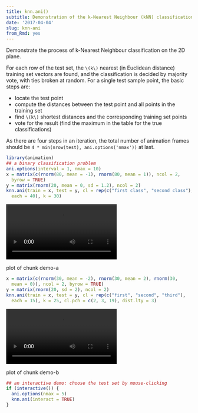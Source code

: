 ```yaml
---
title: knn.ani()
subtitle: Demonstration of the k-Nearest Neighbour (kNN) classification
date: '2017-04-04'
slug: knn-ani
from_Rmd: yes
---
```


Demonstrate the process of k-Nearest Neighbour classification on the 2D
plane.

For each row of the test set, the `\(k\)` nearest (in Euclidean distance)
training set vectors are found, and the classification is decided by majority
vote, with ties broken at random. For a single test sample point, the basic
steps are:

- locate the test point 
- compute the distances between the test point and all points in the training set 
- find `\(k\)` shortest distances and the corresponding training set points  
- vote for the result (find the maximum in the table for the true classifications) 

As there are four steps in an iteration, the total number of animation frames
should be `4 * min(nrow(test), ani.options('nmax'))` at last.

 

```r
library(animation)
## a binary classification problem
ani.options(interval = 1, nmax = 10)
x = matrix(c(rnorm(80, mean = -1), rnorm(80, mean = 1)), ncol = 2, 
  byrow = TRUE)
y = matrix(rnorm(20, mean = 0, sd = 1.2), ncol = 2)
knn.ani(train = x, test = y, cl = rep(c("first class", "second class"), 
  each = 40), k = 30)
```

<video controls loop autoplay><source src="https://assets.yihui.org/figures/animation/example/knn-ani/demo-a.mp4?dl=1" /><p>plot of chunk demo-a</p></video>
 

```r
x = matrix(c(rnorm(30, mean = -2), rnorm(30, mean = 2), rnorm(30, 
  mean = 0)), ncol = 2, byrow = TRUE)
y = matrix(rnorm(20, sd = 2), ncol = 2)
knn.ani(train = x, test = y, cl = rep(c("first", "second", "third"), 
  each = 15), k = 25, cl.pch = c(2, 3, 19), dist.lty = 3)
```

<video controls loop autoplay><source src="https://assets.yihui.org/figures/animation/example/knn-ani/demo-b.mp4?dl=1" /><p>plot of chunk demo-b</p></video>


```r
## an interactive demo: choose the test set by mouse-clicking
if (interactive()) {
  ani.options(nmax = 5)
  knn.ani(interact = TRUE)
}
```
